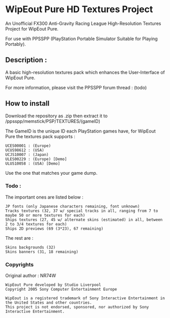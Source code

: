 # WipEout Pure HD Textures Project
An Unofficial FX300 Anti-Gravity Racing League High-Resolution Textures Project for WipEout Pure.

For use with PPSSPP (PlayStation Portable Simulator Suitable for Playing Portably).
## Description :
A basic high-resolution textures pack which enhances the User-Interface of WipEout Pure.

For more information, please visit the PPSSPP forum thread : (todo)

## How to install
Download the repository as .zip then extract it to /ppsspp/memstick/PSP/TEXTURES/(gameID)

The GameID is the unique ID each PlayStation games have, for WipEout Pure the textures pack supports :
```
UCES00001 : (Europe)
UCUS98612 : (USA)
UCJS10007 : (Japan)
ULES00229 : (Europe) [Demo]
ULUS10058 : (USA) [Demo]
```

Use the one that matches your game dump.

### Todo :
The important ones are listed below :
```
JP fonts (only Japanese characters remaining, font unknown)
Tracks textures (32, 37 w/ special tracks in all, ranging from 7 to maybe 50 or more textures for each)
Ships textures (27, 45 w/ alternate skins (estimated) in all, between 2 to 3/4 textures for each)
Ships 2D previews (69 (3*23), 67 remaining)
```
The rest are :
```
Skins backgrounds (32)
Skins banners (31, 18 remaining)
```

### Copyrights
Original author : NR74W

```
WipEout Pure developed by Studio Liverpool
Copyright 2005 Sony Computer Entertainment Europe
```
```
WipEout is a registered trademark of Sony Interactive Entertainment in the United States and other countries.
This project is not endorsed, sponsored, nor authorized by Sony Interactive Entertainment.
```

